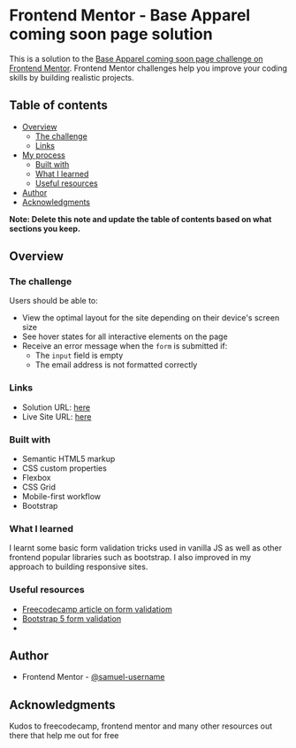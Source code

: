 # Frontend Mentor - Base Apparel coming soon page solution

This is a solution to the [Base Apparel coming soon page challenge on Frontend Mentor](https://www.frontendmentor.io/challenges/base-apparel-coming-soon-page-5d46b47f8db8a7063f9331a0). Frontend Mentor challenges help you improve your coding skills by building realistic projects. 

## Table of contents

- [Overview](#overview)
  - [The challenge](#the-challenge)
  - [Links](#links)
- [My process](#my-process)
  - [Built with](#built-with)
  - [What I learned](#what-i-learned)
  - [Useful resources](#useful-resources)
- [Author](#author)
- [Acknowledgments](#acknowledgments)

**Note: Delete this note and update the table of contents based on what sections you keep.**

## Overview

### The challenge

Users should be able to:

- View the optimal layout for the site depending on their device's screen size
- See hover states for all interactive elements on the page
- Receive an error message when the `form` is submitted if:
  - The `input` field is empty
  - The email address is not formatted correctly

### Links

- Solution URL: [here](https://samuel-username.github.io/coming-soon-landing-page/)
- Live Site URL: [here](https://samuel-username.github.io/coming-soon-landing-page/)

### Built with

- Semantic HTML5 markup
- CSS custom properties
- Flexbox
- CSS Grid
- Mobile-first workflow
- Bootstrap

### What I learned

I learnt some basic form validation tricks used in vanilla JS as well as other frontend popular libraries such as bootstrap. I also improved in my approach to building responsive sites.


### Useful resources

- [Freecodecamp article on form validatiom](https://www.freecodecamp.org/news/build-and-validate-beautiful-forms-with-vanilla-html-css-js/)
- [Bootstrap 5 form validation](https://getbootstrap.com/docs/5.0/forms/validation/)
- 
## Author

- Frontend Mentor - [@samuel-username](https://www.frontendmentor.io/profile/samuel-username)


## Acknowledgments

Kudos to freecodecamp, frontend mentor and many other resources out there that help me out for free
